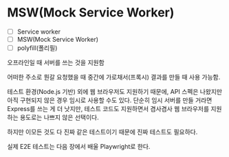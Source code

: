 # MSW(Mock Service Worker)

- [ ] Service worker
- [ ] MSW(Mock Service Worker)
- [ ] polyfill(폴리필)

오프라인일 때 서버를 쓰는 것을 지원함

어떠한 주소로 뭔갈 요청했을 때 중간에 가로채서(프록시) 결과를 만들 때 사용 가능함.

테스트 환경(Node.js 기반) 외에 웹 브라우저도 지원하기 때문에, API 스펙은 나왔지만 아직 구현되지 않은 경우 임시로 사용할 수도 있다. 단순히 임시 서버를 만들 거라면 Express를 쓰는 게 더 낫지만, 테스트 코드도 지원하면서 겸사겸사 웹 브라우저를 지원하는 용도로는 나쁘지 않은 선택이다.

하지만 이모든 것도 다 진짜 같은 테스트이기 때문에 진짜 테스트도 필요하다.

실제 E2E 테스트는 다음 장에서 배울 Playwright로 한다.
